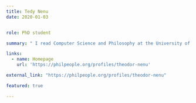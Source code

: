 ```yaml
---
title: Tedy Nenu
date: 2020-01-03


role: PhD student

summary: " I read Computer Science and Philosophy at the University of Oxford. I relish thinking about Truth, Language, Mathematics and Cognition. Occasionally, I interview bright people as part of my '[Philosophical Trials](https://www.youtube.com/channel/UC3ZZCY4WfvJ2c-WQiV4EV0w)' series."

links:
  - name: Homepage
    url: 'https://philpeople.org/profiles/theodor-nenu'

external_link: "https://philpeople.org/profiles/theodor-nenu"

featured: true

---
```

